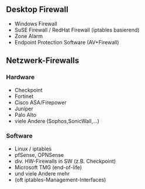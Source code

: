 ## Desktop Firewall
- Windows Firewall
- SuSE Firewall / RedHat Firewall (iptables basierend)
- Zone Alarm
- Endpoint Protection Software (AV+Firewall)

## Netzwerk-Firewalls
### Hardware
- Checkpoint
- Fortinet
- Cisco ASA/Firepower
- Juniper
- Palo Alto
- viele Andere (Sophos,SonicWall,…)

### Software
- Linux / iptables
- pfSense, OPNSense
- div. HW-Firewalls in SW (z.B. Checkpoint)
- Microsoft TMG (end-of-life)
- und viele Andere mehr
- (oft iptables-Management-Interfaces)